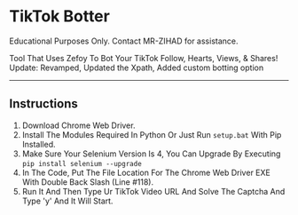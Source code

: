 # TikTok Botter
Educational Purposes Only. Contact MR-ZIHAD for assistance.  

Tool That Uses Zefoy To Bot Your TikTok Follow, Hearts, Views, & Shares!  
Update: Revamped, Updated the Xpath, Added custom botting option  
_______________________
## Instructions
1. Download Chrome Web Driver.  
2. Install The Modules Required In Python Or Just Run `setup.bat` With Pip Installed.  
3. Make Sure Your Selenium Version Is 4, You Can Upgrade By Executing ```pip install selenium --upgrade```
4. In The Code, Put The File Location For The Chrome Web Driver EXE With Double Back Slash (Line #118).
5. Run It And Then Type Ur TikTok Video URL And Solve The Captcha And Type 'y' And It Will Start.  

 